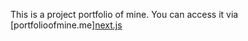 This is a project portfolio of mine. You can access it via [portfolioofmine.me][next.js](portfolioofmine.me)
